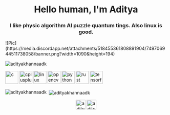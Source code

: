<h1 align="center">Hello human, I'm Aditya </h1>
<h3 align="center">I like physic algorithm AI puzzle quantum tings. Also linux is good.</h3>
![Pic](https://media.discordapp.net/attachments/518455361808891904/749706944511738058/banner.png?width=1090&height=194)
<p align="left"> <img src="https://komarev.com/ghpvc/?username=adityakhannaadk" alt="adityakhannaadk" /> </p>

<p align="left"><img src="https://devicons.github.io/devicon/devicon.git/icons/c/c-original.svg" alt="c" width="40" height="40"/> <img src="https://devicons.github.io/devicon/devicon.git/icons/cplusplus/cplusplus-original.svg" alt="cplusplus" width="40" height="40"/> <img src="https://devicons.github.io/devicon/devicon.git/icons/linux/linux-original.svg" alt="linux" width="40" height="40"/> <img src="https://www.vectorlogo.zone/logos/opencv/opencv-icon.svg" alt="opencv" width="40" height="40"/> <img src="https://devicons.github.io/devicon/devicon.git/icons/python/python-original.svg" alt="python" width="40" height="40"/> <img src="https://devicons.github.io/devicon/devicon.git/icons/rust/rust-plain.svg" alt="rust" width="40" height="40"/> <img src="https://www.vectorlogo.zone/logos/tensorflow/tensorflow-icon.svg" alt="tensorflow" width="40" height="40"/></p><p><img align="left" src="https://github-readme-stats.vercel.app/api/top-langs/?username=adityakhannaadk&layout=compact&hide=html" alt="adityakhannaadk" /></p>

<p>&nbsp;<img align="center" src="https://github-readme-stats.vercel.app/api?username=adityakhannaadk&show_icons=true" alt="adityakhannaadk" /></p>

<p align="center">
<a href="https://twitter.com/adityakhannaadk" target="blank"><img align="center" src="https://cdn.jsdelivr.net/npm/simple-icons@3.0.1/icons/twitter.svg" alt="adityakhannaadk" height="30" width="30" /></a>
<a href="https://kaggle.com/adityakhannaadk" target="blank"><img align="center" src="https://cdn.jsdelivr.net/npm/simple-icons@3.0.1/icons/kaggle.svg" alt="adityakhannaadk" height="30" width="30" /></a>
</p>

